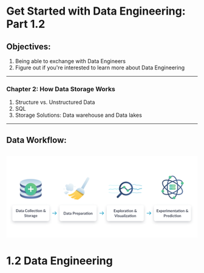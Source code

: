 # Get Started with Data Engineering: Part 1.2

## Objectives:
1. Being able to exchange with Data Engineers
2. Figure out if you're interested to learn more about Data Engineering
------------------------
### Chapter 2: How Data Storage Works
1. Structure vs. Unstructured Data
2. SQL
3. Storage Solutions: Data warehouse and Data lakes

--------------------
## Data Workflow:
![](https://github.com/Harsha2409/data-engineering-part1-blog/blob/main/images/workflow.PNG)
--------------------
# 1.2 Data Engineering
